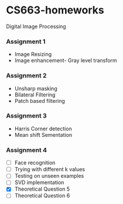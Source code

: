 # CS663-homeworks
Digital Image Processing

### Assignment 1 

- Image Resizing
- Image enhancement- Gray level transform 

### Assignment 2 

- Unsharp masking
- Bilateral Filtering
- Patch based filtering

### Assignment 3

- Harris Corner detection
- Mean shift Sementation 

### Assignment 4

- [ ] Face recognition
- [ ] Trying with different k values
- [ ] Testing on unseen examples
- [ ] SVD implementation
- [x] Theoretical Question 5
- [ ] Theoretical Question 6
